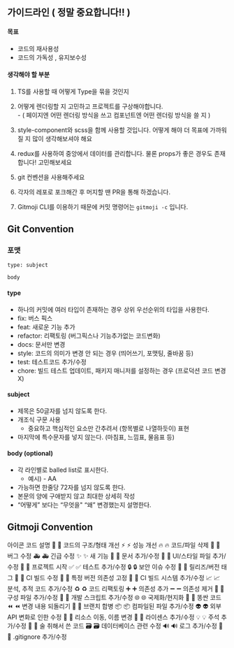 ## 가이드라인 ( 정말 중요합니다!! )

#### 목표

- 코드의 재사용성
- 코드의 가독성 , 유지보수성

#### 생각해야 할 부분

1. TS를 사용할 때 어떻게 Type을 묶을 것인지

2. 어떻게 렌더링할 지 고민하고 프로젝트를 구상해야합니다.
   <br/> - ( 페이지엔 어떤 렌더링 방식을 쓰고 컴포넌트엔 어떤 렌더링 방식을 쓸 지 )

3. style-component와 scss을 함께 사용할 것입니다. 어떻게 해야 더 목표에 가까워질 지 많이 생각해보셔야 해요

4. redux를 사용하여 중앙에서 데이터를 관리합니다. 물론 props가 좋은 경우도 존재합니다! 고민해보세요

5. git 컨벤션을 사용해주세요

6. 각자의 레포로 포크해간 후 머지할 땐 PR을 통해 하겠습니다.

7. Gitmoji CLI를 이용하기 때문에 커밋 명령어는 `gitmoji -c` 입니다.

## Git Convention

### 포맷

```
type: subject

body
```

#### type

- 하나의 커밋에 여러 타입이 존재하는 경우 상위 우선순위의 타입을 사용한다.
- fix: 버스 픽스
- feat: 새로운 기능 추가
- refactor: 리팩토링 (버그픽스나 기능추가없는 코드변화)
- docs: 문서만 변경
- style: 코드의 의미가 변경 안 되는 경우 (띄어쓰기, 포맷팅, 줄바꿈 등)
- test: 테스트코드 추가/수정
- chore: 빌드 테스트 업데이트, 패키지 매니저를 설정하는 경우 (프로덕션 코드 변경 X)

#### subject

- 제목은 50글자를 넘지 않도록 한다.
- 개조식 구문 사용
  - 중요하고 핵심적인 요소만 간추려서 (항목별로 나열하듯이) 표현
- 마지막에 특수문자를 넣지 않는다. (마침표, 느낌표, 물음표 등)

#### body (optional)

- 각 라인별로 balled list로 표시한다.
  - 예시) - AA
- 가능하면 한줄당 72자를 넘지 않도록 한다.
- 본문의 양에 구애받지 않고 최대한 상세히 작성
- “어떻게” 보다는 “무엇을" “왜” 변경했는지 설명한다.

## Gitmoji Convention

아이콘 코드 설명
🎨 :art: 코드의 구조/형태 개선
⚡️ :zap: 성능 개선
🔥 :fire: 코드/파일 삭제
🐛 :bug: 버그 수정
🚑 :ambulance: 긴급 수정
✨ :sparkles: 새 기능
📝 :memo: 문서 추가/수정
💄 :lipstick: UI/스타일 파일 추가/수정
🎉 :tada: 프로젝트 시작
✅ :white_check_mark: 테스트 추가/수정
🔒 :lock: 보안 이슈 수정
🔖 :bookmark: 릴리즈/버전 태그
💚 :green_heart: CI 빌드 수정
📌 :pushpin: 특정 버전 의존성 고정
👷 :construction_worker: CI 빌드 시스템 추가/수정
📈 :chart_with_upwards_trend: 분석, 추적 코드 추가/수정
♻️ :recycle: 코드 리팩토링
➕ :heavy_plus_sign: 의존성 추가
➖ :heavy_minus_sign: 의존성 제거
🔧 :wrench: 구성 파일 추가/수정
🔨 :hammer: 개발 스크립트 추가/수정
🌐 :globe_with_meridians: 국제화/현지화
💩 :poop: 똥싼 코드
⏪ :rewind: 변경 내용 되돌리기
🔀 :twisted_rightwards_arrows: 브랜치 합병
📦 :package: 컴파일된 파일 추가/수정
👽 :alien: 외부 API 변화로 인한 수정
🚚 :truck: 리소스 이동, 이름 변경
📄 :page_facing_up: 라이센스 추가/수정
💡 :bulb: 주석 추가/수정
🍻 :beers: 술 취해서 쓴 코드
🗃 :card_file_box: 데이터베이스 관련 수정
🔊 :loud_sound: 로그 추가/수정
🙈 :see_no_evil: .gitignore 추가/수정
